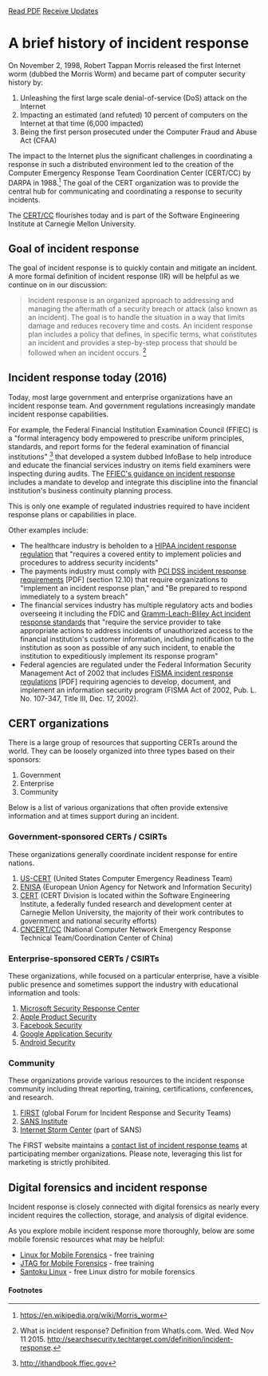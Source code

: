 <div class="cta-banner">
  <a class="cta-banner-pdf" href="https://info.nowsecure.com/IRforAndroidandiOS_PDFRequest.html">Read PDF<i class="fa fa-file-pdf-o"></i></a>
  <a class="cta-banner-update" href="https://info.nowsecure.com/IRforAndroidandiOS_Updates.html">Receive Updates<i class="fa fa-bell-o"></i></a>
</div>

# A brief history of incident response
On November 2, 1998, Robert Tappan Morris released the first Internet worm (dubbed the Morris Worm) and became part of computer security history by:

1. Unleashing the first large scale denial-of-service (DoS) attack on the Internet
2. Impacting an estimated (and refuted) 10 percent of computers on the Internet at that time (6,000 impacted)
3. Being the first person prosecuted under the Computer Fraud and Abuse Act (CFAA)

The impact to the Internet plus the significant challenges in coordinating a response in such a distributed environment led to the creation of the Computer Emergency Response Team Coordination Center (CERT/CC) by DARPA in 1988.[^1] The goal of the CERT organization was to provide the central hub for communicating and coordinating a response to security incidents. 

The [CERT/CC](https://cert.org/) flourishes today and is part of the Software Engineering Institute at Carnegie Mellon University.

## Goal of incident response
The goal of incident response is to quickly contain and mitigate an incident. A more formal definition of incident response (IR) will be helpful as we continue on in our discussion:

>Incident response is an organized approach to addressing and managing the aftermath of a security breach or attack (also known as an incident). The goal is to handle the situation in a way that limits damage and reduces recovery time and costs. An incident response plan includes a policy that defines, in specific terms, what constitutes an incident and provides a step-by-step process that should be followed when an incident occurs. [^2]

## Incident response today (2016)

Today, most large government and enterprise organizations have an incident response team. And government regulations increasingly mandate incident response capabilities.

For example, the Federal Financial Institution Examination Council (FFIEC) is a "formal interagency body empowered to prescribe uniform principles, standards, and report forms for the federal examination of financial institutions" [^3] that developed a system dubbed InfoBase to help introduce and educate the financial services industry on items field examiners were inspecting during audits. The [FFIEC's guidance on incident response](http://ithandbook.ffiec.gov/it-booklets/business-continuity-planning/other-policies,-standards-and-processes/incident-response.aspx) includes a mandate to develop and integrate this discipline into the financial institution's business continuity planning process.

This is only one example of regulated industries required to have incident response plans or capabilities in place.

Other examples include:

* The healthcare industry is beholden to a [HIPAA incident response regulation](http://www.hhs.gov/hipaa/for-professionals/faq/2002/what-does-the-security-rule-require-a-covered-entity-to-do-to-comply/index.html) that "requires a covered entity to implement policies and procedures to address security incidents" 
* The payments industry must comply with [PCI DSS incident response requirements](https://www.pcisecuritystandards.org/documents/PCI_DSS_v3.pdf) [PDF] (section 12.10) that require organizations to "implement an incident response plan," and "Be prepared to respond immediately to a system breach"
* The financial services industry has multiple regulatory acts and bodies overseeing it including the FDIC and [Gramm-Leach-Bliley Act incident response standards](https://www.fdic.gov/regulations/laws/rules/2000-8660.html) that "require the service provider to take appropriate actions to address incidents of unauthorized access to the financial institution's customer information, including notification to the institution as soon as possible of any such incident, to enable the institution to expeditiously implement its response program"
* Federal agencies are regulated under the Federal Information Security Management Act of 2002 that includes [FISMA incident response regulations](http://www.gao.gov/assets/670/662901.pdf) [PDF] requiring agencies to develop, document, and implement an information security program (FISMA Act of 2002, Pub. L. No. 107-347, Title III, Dec. 17, 2002).

## CERT organizations

There is a large group of resources that supporting CERTs around the world. They can be loosely organized into three types based on their sponsors:

1. Government
2. Enterprise
3. Community 

Below is a list of various organizations that often provide extensive information and at times support during an incident.

### Government-sponsored CERTs / CSIRTs

These organizations generally coordinate incident response for entire nations. 

1. [US-CERT](https://www.us-cert.gov/) (United States Computer Emergency Readiness Team)
1. [ENISA](https://www.enisa.europa.eu/) (European Union Agency for Network and Information Security)
1. [CERT](https://www.cert.org/) (CERT Division is located within the Software Engineering Institute, a federally funded research and development center at Carnegie Mellon University, the majority of their work contributes to government and national security efforts)
1. [CNCERT/CC](http://www.cert.org.cn/publish/english/index.html) (National Computer Network Emergency Response Technical Team/Coordination Center of China)

### Enterprise-sponsored CERTs / CSIRTs

These organizations, while focused on a particular enterprise, have a visible public presence and sometimes support the industry with educational information and tools:

1. [Microsoft Security Response Center](https://technet.microsoft.com/en-us/security/dn528958)
1. [Apple Product Security](https://www.apple.com/support/security/)
1. [Facebook Security](https://www.facebook.com/security)
1. [Google Application Security](https://www.google.com/about/appsecurity/)
1. [Android Security](https://source.android.com/security/index.html)

### Community

These organizations provide various resources to the incident response community including threat reporting, training, certifications, conferences, and research. 

1. [FIRST](http://www.first.org/) (global Forum for Incident Response and Security Teams) 
1. [SANS Institute](https://www.sans.org/about/)
1. [Internet Storm Center](https://isc.sans.edu/) (part of SANS)

The FIRST website maintains a [contact list of incident response teams](https://www.first.org/about/organization/teams) at participating member organizations. Please note, leveraging this list for marketing is strictly prohibited. 

## Digital forensics and incident response

Incident response is closely connected with digital forensics as nearly every incident requires the collection, storage, and analysis of digital evidence.

As you explore mobile incident response more thoroughly, below are some mobile forensic resources what may be helpful:

* [Linux for Mobile Forensics](https://info.nowsecure.com/linux-101-forensics-training-download) - free training
* [JTAG for Mobile Forensics](https://info.nowsecure.com/jtag-forensics-training-download) - free training
* [Santoku Linux](https://santoku-linux.com/) - free Linux distro for mobile forensics

#### Footnotes

[^1]: https://en.wikipedia.org/wiki/Morris_worm
[^2]: What is incident response? Definition from WhatIs.com. Wed. Wed Nov 11 2015. <http://searchsecurity.techtarget.com/definition/incident-response>.
[^3]: http://ithandbook.ffiec.gov

